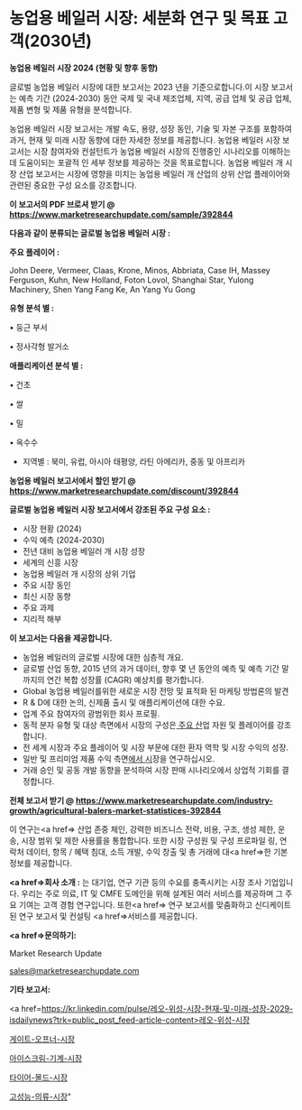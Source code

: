 # 농업용 베일러 시장: 세분화 연구 및 목표 고객(2030년)

<strong>농업용 베일러 시장 2024 (현황 및 향후 동향)</strong>

글로벌 농업용 베일러 시장에 대한 보고서는 2023 년을 기준으로합니다.이 시장 보고서는 예측 기간 (2024-2030) 동안 국제 및 국내 제조업체, 지역, 공급 업체 및 공급 업체, 제품 변형 및 제품 유형을 분석합니다.

농업용 베일러 시장 보고서는 개발 속도, 용량, 성장 동인, 기술 및 자본 구조를 포함하여 과거, 현재 및 미래 시장 동향에 대한 자세한 정보를 제공합니다. 농업용 베일러 시장 보고서는 시장 참여자와 컨설턴트가 농업용 베일러 시장의 진행중인 시나리오를 이해하는 데 도움이되는 포괄적 인 세부 정보를 제공하는 것을 목표로합니다. 농업용 베일러 개 시장 산업 보고서는 시장에 영향을 미치는 농업용 베일러 개 산업의 상위 산업 플레이어와 관련된 중요한 구성 요소를 강조합니다.



<strong>이 보고서의 PDF 브로셔 받기 @ <a href=https://www.marketresearchupdate.com/sample/392844>https://www.marketresearchupdate.com/sample/392844</a></strong>



<strong>다음과 같이 분류되는 글로벌 농업용 베일러 시장 :</strong>



<strong>주요 플레이어 :</strong>

John Deere, Vermeer, Claas, Krone, Minos, Abbriata, Case IH, Massey Ferguson, Kuhn, New Holland, Foton Lovol, Shanghai Star, Yulong Machinery, Shen Yang Fang Ke, An Yang Yu Gong



<strong>유형 분석 별 :</strong>

• 둥근 부서

• 정사각형 발거소



<strong>애플리케이션 분석 별 :</strong>

• 건초

• 쌀

• 밀

• 옥수수

<ul>
  <li>지역별 : 북미, 유럽, 아시아 태평양, 라틴 아메리카, 중동 및 아프리카</li>
</ul>


<strong>농업용 베일러 보고서에서 할인 받기 @ <a href=https://www.marketresearchupdate.com/discount/392844>https://www.marketresearchupdate.com/discount/392844</a></strong>



<strong>글로벌 농업용 베일러 시장 보고서에서 강조된 주요 구성 요소 :</strong>
<ul>
  <li>시장 현황 (2024)</li>
  <li>수익 예측 (2024-2030)</li>
  <li>전년 대비 농업용 베일러 개 시장 성장</li>
  <li>세계의 신흥 시장</li>
  <li>농업용 베일러 개 시장의 상위 기업</li>
  <li>주요 시장 동인</li>
  <li>최신 시장 동향</li>
  <li>주요 과제</li>
  <li>지리적 해부</li>
</ul>


<strong>이 보고서는 다음을 제공합니다.</strong>
<ul>
  <li>농업용 베일러의 글로벌 시장에 대한 심층적 개요.</li>
  <li>글로벌 산업 동향, 2015 년의 과거 데이터, 향후 몇 년 동안의 예측 및 예측 기간 말까지의 연간 복합 성장률 (CAGR) 예상치를 평가합니다.</li>
  <li>Global 농업용 베일러를위한 새로운 시장 전망 및 표적화 된 마케팅 방법론의 발견</li>
  <li>R &amp; D에 대한 논의, 신제품 출시 및 애플리케이션에 대한 수요.</li>
  <li>업계 주요 참여자의 광범위한 회사 프로필.</li>
  <li>동적 분자 유형 및 대상 측면에서 시장의 구성은<a href=> 주요 산</a>업 자원 및 플레이어를 강조합니다.</li>
  <li>전 세계 시장과 주요 플레이어 및 시장 부문에 대한 환자 역학 및 시장 수익의 성장.</li>
  <li>일반 및 프리미엄 제품 수익 측면<a href=>에서 시</a>장을 연구하십시오.</li>
  <li>거래 승인 및 공동 개발 동향을 분석하여 시장 판매 시나리오에서 상업적 기회를 결정합니다.</li>
</ul>



<strong>전체 보고서 받기 @ <a href=https://www.marketresearchupdate.com/industry-growth/agricultural-balers-market-statistices-392844>https://www.marketresearchupdate.com/industry-growth/agricultural-balers-market-statistices-392844</a></strong>

이 연구는<a href=> 산업 존중</a> 체인, 강력한 비즈니스 전략, 비용, 구조, 생성 제한, 운송, 시장 범위 및 제한 사용률을 통합합니다. 또한 시장 구성원 및 구성 프로파일 링, 연락처 데이터, 항목 / 혜택 침대, 소득 개발, 수익 창출 및 총 거래에 대<a href=>한 기본 </a>정보를 제공합니다.



<strong><a href=>회사 소</a>개 :</strong>
는 대기업, 연구 기관 등의 수요를 충족시키는 시장 조사 기업입니다. 우리는 주로 의료, IT 및 CMFE 도메인을 위해 설계된 여러 서비스를 제공하며 그 주요 기여는 고객 경험 연구입니다. 또한<a href=> 연구 보</a>고서를 맞춤화하고 신디케이트 된 연구 보고서 및 컨설팅 <a href=>서비스</a>를 제공합니다.



<strong><a href=>문의하기:</a></strong>

Market Research Update

sales@marketresearchupdate.com



<strong>기타 보고서:</strong>

<a href=https://kr.linkedin.com/pulse/레오-위성-시장-현재-및-미래-성장-2029-isdailynews?trk=public_post_feed-article-content>레오-위성-시장</a>

<a href=https://www.linkedin.com/pulse/게이트-오프너-시장-동향-및-성장-전망-trend-tracking-tips-360-analysis/>게이트-오프너-시장</a>

<a href=https://www.linkedin.com/pulse/아이스크림-기계-시장-규모-및-성장-2023-market-matrix-musings-analysis-dj1kf/>아이스크림-기계-시장</a>

<a href=https://www.linkedin.com/pulse/타이어-몰드-시장-세분화-연구-및-목표-고객2029년-data-dive-diaries-24-analysis-i2pvf/>타이어-몰드-시장</a>

<a href=https://www.linkedin.com/pulse/고성능-의류-시장-경쟁-분석-및-성장-잠재력-2030-analytics-avenue-adventures-24-ana-xam1c/>고성능-의류-시장</a>"
